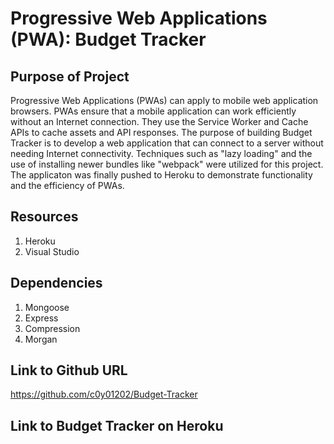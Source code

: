 # Progressive Web Applications (PWA): Budget Tracker

## Purpose of Project

Progressive Web Applications (PWAs) can apply to mobile web application browsers. PWAs ensure that a mobile application can work efficiently without an Internet connection. They use the Service Worker and Cache APIs to cache assets and API responses. The purpose of building Budget Tracker is to develop a web application that can connect to a server without needing Internet connectivity. Techniques such as "lazy loading" and the use of installing newer bundles like "webpack" were utilized for this project. The applicaton was finally pushed to Heroku to demonstrate functionality and the efficiency of PWAs.

## Resources

1. Heroku
2. Visual Studio

## Dependencies

1. Mongoose
2. Express
3. Compression
4. Morgan

## Link to Github URL

https://github.com/c0y01202/Budget-Tracker

## Link to Budget Tracker on Heroku
